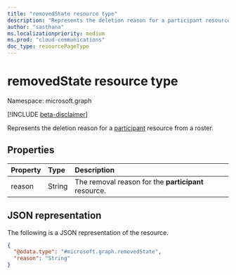 ```yaml
---
title: "removedState resource type"
description: "Represents the deletion reason for a participant resource from a roster."
author: "sasthana"
ms.localizationpriority: medium
ms.prod: "cloud-communications"
doc_type: resourcePageType
---
```


# removedState resource type

Namespace: microsoft.graph

[!INCLUDE [beta-disclaimer](../../includes/beta-disclaimer.md)]

Represents the deletion reason for a [participant](participant.md) resource from a roster.

## Properties

| Property | Type   | Description                          |
|:---------|:-------|:-------------------------------------|
| reason   | String | The removal reason for the **participant** resource. |

## JSON representation

The following is a JSON representation of the resource.

<!-- {
  "blockType": "resource",
  "@odata.type": "microsoft.graph.removedState"
} -->
```json
{
  "@odata.type": "#microsoft.graph.removedState",
  "reason": "String"
}
```
